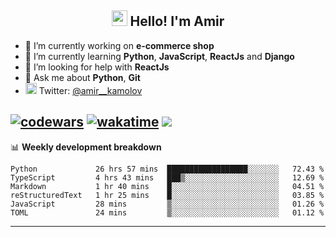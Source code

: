 <h2 align="center"><img src="https://media.giphy.com/media/hvRJCLFzcasrR4ia7z/giphy.gif" width="25px"> Hello! I'm Amir</h2>

- 🔭 I’m currently working on **e-commerce shop**
- 🌱 I’m currently learning **Python**, **JavaScript**, **ReactJs** and **Django**
- 🤔 I’m looking for help with **ReactJs**
- 💬 Ask me about **Python**, **Git**
- <img alt="Amir Kamolov | Twitter" width="18px" src="https://raw.githubusercontent.com/peterthehan/peterthehan/master/assets/twitter.svg" /> Twitter: [@amir__kamolov ](https://twitter.com/amir__kamolov)

[![codewars](https://www.codewars.com/users/Kamolov%20Amir/badges/micro)](https://www.codewars.com/users/Kamolov%20Amir)
[![wakatime](https://wakatime.com/badge/user/12da36de-2fca-4ef2-bb44-ec10c4750b61.svg)](https://wakatime.com/@12da36de-2fca-4ef2-bb44-ec10c4750b61)
![](https://komarev.com/ghpvc/?username=Amir0715&style=flat-square)
---

📊 **Weekly development breakdown**
<!--START_SECTION:waka-->

```text
Python             26 hrs 57 mins  ██████████████████░░░░░░░   72.43 %
TypeScript         4 hrs 43 mins   ███▒░░░░░░░░░░░░░░░░░░░░░   12.69 %
Markdown           1 hr 40 mins    █░░░░░░░░░░░░░░░░░░░░░░░░   04.51 %
reStructuredText   1 hr 25 mins    █░░░░░░░░░░░░░░░░░░░░░░░░   03.85 %
JavaScript         28 mins         ▒░░░░░░░░░░░░░░░░░░░░░░░░   01.26 %
TOML               24 mins         ▒░░░░░░░░░░░░░░░░░░░░░░░░   01.12 %
```

<!--END_SECTION:waka-->

---
